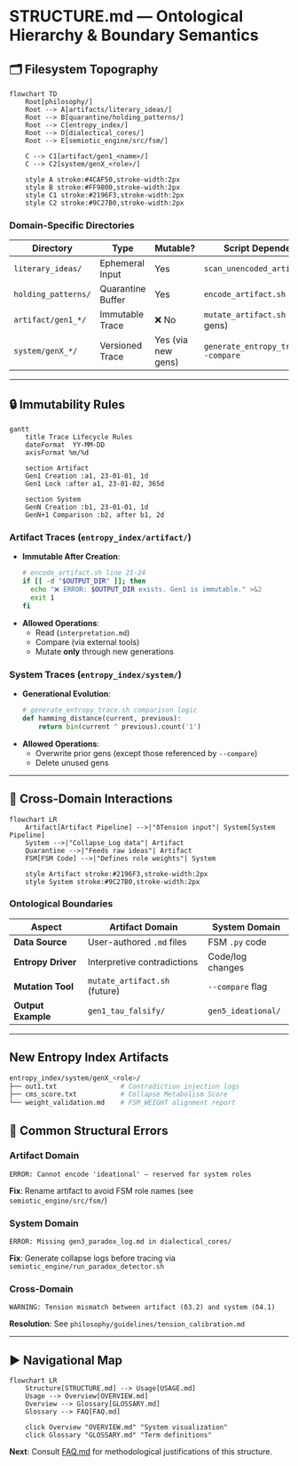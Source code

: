 # STRUCTURE.md — Ontological Hierarchy & Boundary Semantics

## 🗂️ Filesystem Topography
```mermaid
flowchart TD
    Root[philosophy/]
    Root --> A[artifacts/literary_ideas/]
    Root --> B[quarantine/holding_patterns/]
    Root --> C[entropy_index/]
    Root --> D[dialectical_cores/]
    Root --> E[semiotic_engine/src/fsm/]
    
    C --> C1[artifact/gen1_<name>/]
    C --> C2[system/genX_<role>/]
    
    style A stroke:#4CAF50,stroke-width:2px
    style B stroke:#FF9800,stroke-width:2px
    style C1 stroke:#2196F3,stroke-width:2px
    style C2 stroke:#9C27B0,stroke-width:2px
```

### Domain-Specific Directories
| Directory | Type | Mutable? | Script Dependency |
|-----------|------|----------|--------------------|
| `literary_ideas/` | Ephemeral Input | Yes | `scan_unencoded_artifacts.sh` |
| `holding_patterns/` | Quarantine Buffer | Yes | `encode_artifact.sh` |
| `artifact/gen1_*/` | Immutable Trace | ❌ No | `mutate_artifact.sh` (future gens) |
| `system/genX_*/` | Versioned Trace | Yes (via new gens) | `generate_entropy_trace.sh --compare` |

---

## 🔒 Immutability Rules
```mermaid
gantt
    title Trace Lifecycle Rules
    dateFormat  YY-MM-DD
    axisFormat %m/%d
    
    section Artifact
    Gen1 Creation :a1, 23-01-01, 1d
    Gen1 Lock :after a1, 23-01-02, 365d
    
    section System
    GenN Creation :b1, 23-01-01, 1d
    GenN+1 Comparison :b2, after b1, 2d
```

### Artifact Traces (`entropy_index/artifact/`)
- **Immutable After Creation**:  
  ```bash
  # encode_artifact.sh line 21-24
  if [[ -d "$OUTPUT_DIR" ]]; then
    echo "❌ ERROR: $OUTPUT_DIR exists. Gen1 is immutable." >&2
    exit 1
  fi
  ```
- **Allowed Operations**:  
  - Read (`interpretation.md`)  
  - Compare (via external tools)  
  - Mutate **only** through new generations  

### System Traces (`entropy_index/system/`)
- **Generational Evolution**:  
  ```python
  # generate_entropy_trace.sh comparison logic
  def hamming_distance(current, previous):
      return bin(current ^ previous).count('1')
  ```
- **Allowed Operations**:  
  - Overwrite prior gens (except those referenced by `--compare`)  
  - Delete unused gens  

---

## 🧩 Cross-Domain Interactions
```mermaid
flowchart LR
    Artifact[Artifact Pipeline] -->|"δTension input"| System[System Pipeline]
    System -->|"Collapse_Log data"| Artifact
    Quarantine -->|"Feeds raw ideas"| Artifact
    FSM[FSM Code] -->|"Defines role weights"| System
    
    style Artifact stroke:#2196F3,stroke-width:2px
    style System stroke:#9C27B0,stroke-width:2px
```

### Ontological Boundaries
| Aspect | Artifact Domain | System Domain |
|--------|-----------------|---------------|
| **Data Source** | User-authored `.md` files | FSM `.py` code |
| **Entropy Driver** | Interpretive contradictions | Code/log changes |
| **Mutation Tool** | `mutate_artifact.sh` (future) | `--compare` flag |
| **Output Example** | `gen1_tau_falsify/` | `gen5_ideational/` |

---
## New Entropy Index Artifacts

```bash
entropy_index/system/genX_<role>/
├── out1.txt                # Contradiction injection logs
├── cms_score.txt           # Collapse Metabolism Score
└── weight_validation.md    # FSM_WEIGHT alignment report
```
## 🚧 Common Structural Errors
### Artifact Domain
```text
ERROR: Cannot encode 'ideational' — reserved for system roles
```
**Fix**: Rename artifact to avoid FSM role names (see `semiotic_engine/src/fsm/`)

### System Domain
```text
ERROR: Missing gen3_paradox_log.md in dialectical_cores/
```
**Fix**: Generate collapse logs before tracing via `semiotic_engine/run_paradox_detector.sh`

### Cross-Domain
```text
WARNING: Tension mismatch between artifact (δ3.2) and system (δ4.1)
```
**Resolution**: See `philosophy/guidelines/tension_calibration.md`

---

## ▶️ Navigational Map
```mermaid
flowchart LR
    Structure[STRUCTURE.md] --> Usage[USAGE.md]
    Usage --> Overview[OVERVIEW.md]
    Overview --> Glossary[GLOSSARY.md]
    Glossary --> FAQ[FAQ.md]
    
    click Overview "OVERVIEW.md" "System visualization"
    click Glossary "GLOSSARY.md" "Term definitions"
```

**Next**: Consult [FAQ.md](FAQ.md) for methodological justifications of this structure.